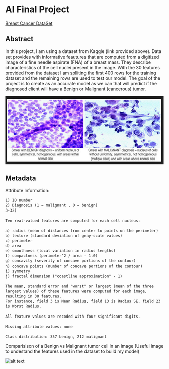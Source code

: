 # AI Final Project

[Breast Cancer DataSet](https://www.kaggle.com/uciml/breast-cancer-wisconsin-data#data.csv)

## Abstract
In this project, I am using a dataset from Kaggle (link provided above). Data set provides with informative feautures that are computed from a digitized image of a fine needle aspirate (FNA) of a breast mass. They describe characteristics of the cell nuclei present in the image. 
With the 30 features provided from the dataset I am splliting the first 400 rows for the training dataset and the remaining rows are used to test our model. The goal of the project is to create as an accurate model as we can that will predict if the diagnosed client will have a Benign or Malignant (cancerous) tumor. 


![alt text](https://github.com/Acelhaka/AIFinalProject/blob/master/Breast%20Cancer.PNG)

## Metadata

Attribute Information:
`````````````
1) ID number 
2) Diagnosis (1 = malignant , 0 = benign)
3-32)

Ten real-valued features are computed for each cell nucleus:

a) radius (mean of distances from center to points on the perimeter)
b) texture (standard deviation of gray-scale values) 
c) perimeter 
d) area 
e) smoothness (local variation in radius lengths) 
f) compactness (perimeter^2 / area - 1.0) 
g) concavity (severity of concave portions of the contour) 
h) concave points (number of concave portions of the contour) 
i) symmetry
j) fractal dimension ("coastline approximation" - 1)

The mean, standard error and "worst" or largest (mean of the three largest values) of these features were computed for each image, resulting in 30 features. 
For instance, field 3 is Mean Radius, field 13 is Radius SE, field 23 is Worst Radius.

All feature values are recoded with four significant digits.

Missing attribute values: none

Class distribution: 357 benign, 212 malignant
```````````````````
Comparisison of a Benign vs Malignant tumor cell in an image
(Useful image to undestand the features used in the dataset to build my model)

![alt text](https://github.com/Acelhaka/AIFinalProject/blob/master/Benign%20vs%20Malignant%20image.png)


